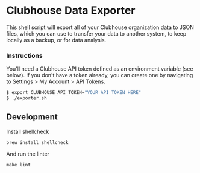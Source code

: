 # Clubhouse Data Exporter

This shell script will export all of your Clubhouse organization data to JSON files, which you can use to transfer your data to another system, to keep locally as a backup, or for data analysis.

### Instructions

You'll need a Clubhouse API token defined as an environment variable (see below). If you don't have a token already, you can create one by navigating to Settings > My Account > API Tokens.

```sh
$ export CLUBHOUSE_API_TOKEN="YOUR API TOKEN HERE"
$ ./exporter.sh
```

## Development

Install shellcheck

```shell
brew install shellcheck
```

And run the linter

```shell
make lint
```
